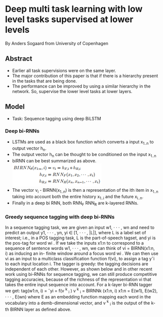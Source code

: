 # Deep multi task learning with low level tasks supervised at lower levels

By Anders Sogaard from University of Copenhagen

## Abstract
- Earlier all task supervisions were on the same layer. 
- The major contribution of this paper is that if there is a hierarchy present in the tasks that are being done.
- The performance can be improved by using a similar hierarchy in the network. So, supervise the lower level tasks at lower layers.

## Model
- Task: Sequence tagging using deep BiLSTM
### Deep bi-RNNs
- LSTMs are used as a black box function which converts a input x<sub>1..n</sub> to output vector h<sub>n</sub>. 
- The output vector h<sub>n</sub> can be thought to be conditioned on the input x<sub>1..n</sub>
- biRNN can be best summarized as above.
![biRNN.PNG](img/lower-layer-supervision/1.PNG)
- The vector v<sub>i</sub> - BIRNN(x<sub>1..n</sub>) is then a representation of the ith item in x<sub>1..n</sub> taking into account both the entire history x<sub>1..i</sub> and the future x<sub>i..n</sub>.
- Finally in a deep bi RNN, both RNN<sub>F</sub> RNN<sub>R</sub> are k-layered RNNs.

### Greedy sequence tagging with deep bi-RNNs
In a sequence tagging task, we are given an input
w1, · · · , wn and need to predict an output
y1, · · · , yn, yi ∈ [1, · · · , |L|], where L is a label
set of interest; i.e., in a POS tagging task, L is
the part-of-speech tagset, and yi
is the pos-tag for
word wi
.
If we take the inputs x1:n to correspond to a
sequence of sentence words w1, · · · , wn, we can
think of vi = BIRNN(x1:n, i) as inducing an in-
finite window around a focus word wi
. We can
then use vi as an input to a multiclass classification
function f(vi), to assign a tag yˆi
to each input
location i. The tagger is greedy: the tagging decisions
are independent of each other. However,
as shown below and in other recent work using
bi-RNNs for sequence tagging, we can still produce
competitive tagging accuracies, because of
the richness of the representation vi
that takes the
entire input sequence into account.
For a k-layer bi-RNN tagger we get:
tag(w1:n, i) = ˆyi = f(v
<sup>k</sup>
<sub>i</sub>
)
v
<sup>k</sup>
<sub>i</sub> = BIRNNk
(x1:n, i)
x1:n = E(w1), E(w2), · · · , E(wn)
where E as an embedding function mapping each
word in the vocabulary into a demb-dimensional
vector, and v
<sup>k</sup>
<sub>i</sub>
is the output of the k-th BIRNN layer
as defined above.



